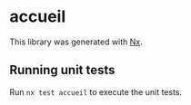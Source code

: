 # accueil

This library was generated with [Nx](https://nx.dev).

## Running unit tests

Run `nx test accueil` to execute the unit tests.
